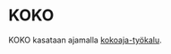 KOKO
====

KOKO kasataan ajamalla [kokoaja-työkalu](https://github.com/NatLibFi/Finto-data/tree/master/tools/kokoaja).
